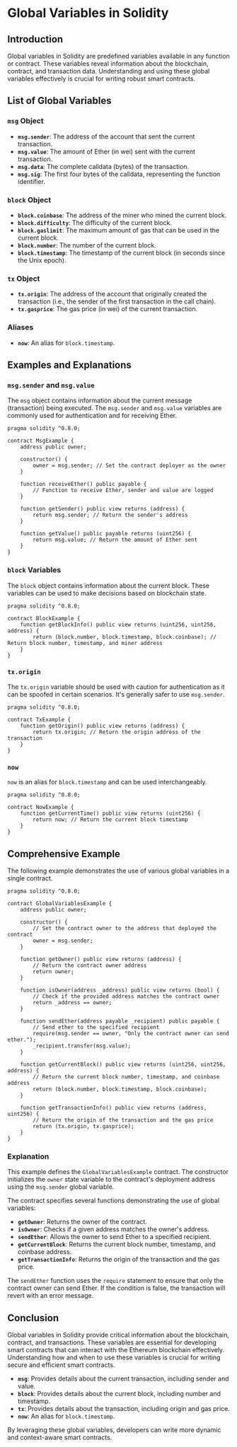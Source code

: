 
# Global Variables in Solidity

## Introduction

Global variables in Solidity are predefined variables available in any function or contract. These variables reveal information about the blockchain, contract, and transaction data. Understanding and using these global variables effectively is crucial for writing robust smart contracts.

## List of Global Variables

### `msg` Object

- **`msg.sender`**: The address of the account that sent the current transaction.
- **`msg.value`**: The amount of Ether (in wei) sent with the current transaction.
- **`msg.data`**: The complete calldata (bytes) of the transaction.
- **`msg.sig`**: The first four bytes of the calldata, representing the function identifier.

### `block` Object

- **`block.coinbase`**: The address of the miner who mined the current block.
- **`block.difficulty`**: The difficulty of the current block.
- **`block.gaslimit`**: The maximum amount of gas that can be used in the current block.
- **`block.number`**: The number of the current block.
- **`block.timestamp`**: The timestamp of the current block (in seconds since the Unix epoch).

### `tx` Object

- **`tx.origin`**: The address of the account that originally created the transaction (i.e., the sender of the first transaction in the call chain).
- **`tx.gasprice`**: The gas price (in wei) of the current transaction.

### Aliases

- **`now`**: An alias for `block.timestamp`.

## Examples and Explanations

### `msg.sender` and `msg.value`

The `msg` object contains information about the current message (transaction) being executed. The `msg.sender` and `msg.value` variables are commonly used for authentication and for receiving Ether.

```solidity
pragma solidity ^0.8.0;

contract MsgExample {
    address public owner;

    constructor() {
        owner = msg.sender; // Set the contract deployer as the owner
    }

    function receiveEther() public payable {
        // Function to receive Ether, sender and value are logged
    }

    function getSender() public view returns (address) {
        return msg.sender; // Return the sender's address
    }

    function getValue() public payable returns (uint256) {
        return msg.value; // Return the amount of Ether sent
    }
}
```

### `block` Variables

The `block` object contains information about the current block. These variables can be used to make decisions based on blockchain state.

```solidity
pragma solidity ^0.8.0;

contract BlockExample {
    function getBlockInfo() public view returns (uint256, uint256, address) {
        return (block.number, block.timestamp, block.coinbase); // Return block number, timestamp, and miner address
    }
}
```

### `tx.origin`

The `tx.origin` variable should be used with caution for authentication as it can be spoofed in certain scenarios. It's generally safer to use `msg.sender`.

```solidity
pragma solidity ^0.8.0;

contract TxExample {
    function getOrigin() public view returns (address) {
        return tx.origin; // Return the origin address of the transaction
    }
}
```

### `now`

`now` is an alias for `block.timestamp` and can be used interchangeably.

```solidity
pragma solidity ^0.8.0;

contract NowExample {
    function getCurrentTime() public view returns (uint256) {
        return now; // Return the current block timestamp
    }
}
```

## Comprehensive Example

The following example demonstrates the use of various global variables in a single contract.

```solidity
pragma solidity ^0.8.0;

contract GlobalVariablesExample {
    address public owner;

    constructor() {
        // Set the contract owner to the address that deployed the contract
        owner = msg.sender;
    }

    function getOwner() public view returns (address) {
        // Return the contract owner address
        return owner;
    }

    function isOwner(address _address) public view returns (bool) {
        // Check if the provided address matches the contract owner
        return _address == owner;
    }

    function sendEther(address payable _recipient) public payable {
        // Send ether to the specified recipient
        require(msg.sender == owner, "Only the contract owner can send ether.");
        _recipient.transfer(msg.value);
    }

    function getCurrentBlock() public view returns (uint256, uint256, address) {
        // Return the current block number, timestamp, and coinbase address
        return (block.number, block.timestamp, block.coinbase);
    }

    function getTransactionInfo() public view returns (address, uint256) {
        // Return the origin of the transaction and the gas price
        return (tx.origin, tx.gasprice);
    }
}
```

### Explanation

This example defines the `GlobalVariablesExample` contract. The constructor initializes the `owner` state variable to the contract's deployment address using the `msg.sender` global variable.

The contract specifies several functions demonstrating the use of global variables:
- **`getOwner`**: Returns the owner of the contract.
- **`isOwner`**: Checks if a given address matches the owner's address.
- **`sendEther`**: Allows the owner to send Ether to a specified recipient.
- **`getCurrentBlock`**: Returns the current block number, timestamp, and coinbase address.
- **`getTransactionInfo`**: Returns the origin of the transaction and the gas price.

The `sendEther` function uses the `require` statement to ensure that only the contract owner can send Ether. If the condition is false, the transaction will revert with an error message.

## Conclusion

Global variables in Solidity provide critical information about the blockchain, contract, and transactions. These variables are essential for developing smart contracts that can interact with the Ethereum blockchain effectively. Understanding how and when to use these variables is crucial for writing secure and efficient smart contracts.

- **`msg`**: Provides details about the current transaction, including sender and value.
- **`block`**: Provides details about the current block, including number and timestamp.
- **`tx`**: Provides details about the transaction, including origin and gas price.
- **`now`**: An alias for `block.timestamp`.

By leveraging these global variables, developers can write more dynamic and context-aware smart contracts.
